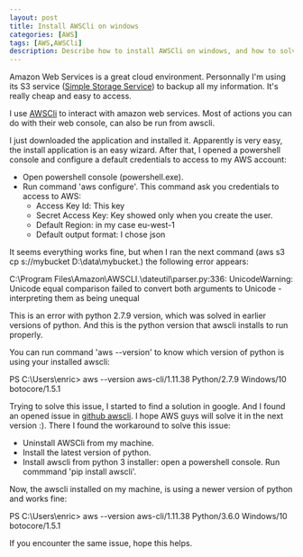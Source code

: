 ```yaml
---
layout: post
title: Install AWSCli on windows 
categories: [AWS]
tags: [AWS,AWSCli]
description: Describe how to install AWSCli on windows, and how to solve encountered issues
---
```


Amazon Web Services is a great cloud environment. Personnally I'm using its S3 service ([Simple Storage Service](http://docs.aws.amazon.com/AmazonS3/latest/dev/Welcome.html)) to backup all my information. It's really cheap and easy to access.

I use [AWSCli](https://aws.amazon.com/es/cli/) to interact with amazon web services. Most of actions you can do with their web console, can also be run from awscli.

I just downloaded the application and installed it. Apparently is very easy, the install application is an easy wizard. After that, I opened a powershell console and configure a default credentials to access to my AWS account:

- Open powershell console (powershell.exe).
- Run command 'aws configure'. This command ask you credentials to access to AWS: 
	- Access Key Id: This key
	- Secret Access Key: Key showed only when you create the user.
	- Default Region: in my case eu-west-1
	- Default output format: I chose json

It seems everything works fine, but when I ran the next command (aws s3 cp s://mybucket D:\data\mybucket.) the following error appears:

C:\Program Files\Amazon\AWSCLI\.\dateutil\parser.py:336: UnicodeWarning: Unicode  equal comparison failed to convert both arguments to Unicode - interpreting them as being unequal

This is an error with python 2.7.9 version, which was solved in earlier versions of python. And this is the python version that awscli installs to run properly.

You can run command 'aws --version' to know which version of python is using your installed awscli:

PS C:\Users\enric> aws --version
aws-cli/1.11.38 Python/2.7.9 Windows/10 botocore/1.5.1

Trying to solve this issue, I started to find a solution in google. And I found an opened issue in [github awscli](https://github.com/aws/aws-cli/issues/424). I hope AWS guys will solve it in the next version :). There I found the workaround to solve this issue:

- Uninstall AWSCli from my machine.
- Install the latest version of python.
- Install awscli from python 3 installer: open a powershell console. Run commmand 'pip install awscli'.

Now, the awscli installed on my machine, is using a newer version of python and works fine:

PS C:\Users\enric> aws --version
aws-cli/1.11.38 Python/3.6.0 Windows/10 botocore/1.5.1


If you encounter the same issue, hope this helps.